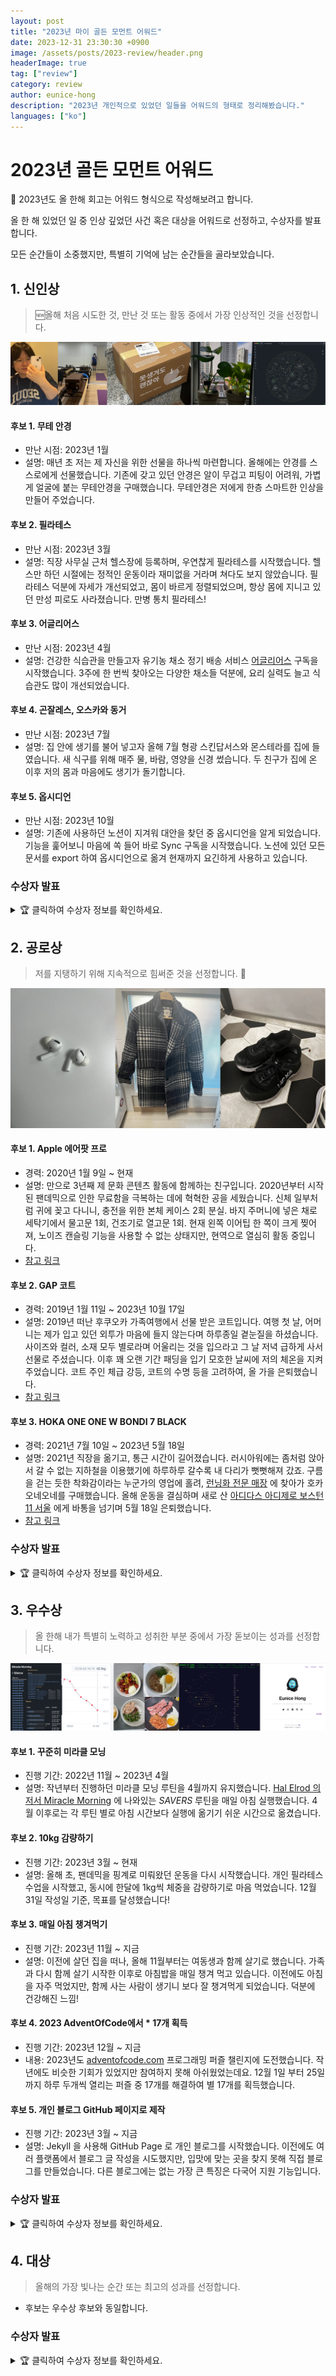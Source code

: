 ```yaml
---  
layout: post  
title: "2023년 마이 골든 모먼트 어워드"  
date: 2023-12-31 23:30:30 +0900  
image: /assets/posts/2023-review/header.png  
headerImage: true  
tag: ["review"]  
category: review  
author: eunice-hong  
description: "2023년 개인적으로 있었던 일들을 어워드의 형태로 정리해봤습니다."  
languages: ["ko"]
---  
```


# 2023년 골든 모먼트 어워드

🕺 2023년도 올 한해 회고는 어워드 형식으로 작성해보려고 합니다.

올 한 해 있었던 일 중 인상 깊었던 사건 혹은 대상을 어워드로 선정하고, 수상자를 발표합니다.

모든 순간들이 소중했지만, 특별히 기억에 남는 순간들을 골라보았습니다.

## 1. 신인상

> 🆕올해 처음 시도한 것, 만난 것 또는 활동 중에서 가장 인상적인 것을 선정합니다.


![](/assets/posts/2023-review/rookie-award.png)

#### 후보 1. 무테 안경

- 만난 시점: 2023년 1월
- 설명: 매년 초 저는 제 자신을 위한 선물을 하나씩 마련합니다. 올해에는 안경를 스스로에게 선물했습니다. 기존에 갖고 있던 안경은 알이 무겁고 피팅이 어려워, 가볍게 얼굴에
  붙는 무테안경을 구매했습니다. 무테안경은 저에게 한층 스마트한 인상을 만들어 주었습니다.

#### 후보 2. 필라테스

- 만난 시점: 2023년 3월
- 설명: 직장 사무실 근처 헬스장에 등록하며, 우연찮게 필라테스를 시작했습니다. 헬스만 하던 시절에는 정적인 운동이라 재미없을 거라며 쳐다도 보지 않았습니다. 필라테스 덕분에
  자세가 개선되었고, 몸이 바르게 정렬되었으며, 항상 몸에 지니고 있던 만성 피로도 사라졌습니다. 만병 통치 필라테스!

#### 후보 3. 어글리어스

- 만난 시점: 2023년 4월
- 설명: 건강한 식습관을 만들고자 유기농 채소 정기 배송 서비스 [어글리어스](https://uglyus.co.kr) 구독을 시작했습니다. 3주에 한 번씩 찾아오는 다양한 채소들
  덕분에, 요리 실력도 늘고 식습관도 많이 개선되었습니다.

#### 후보 4. 곤잘레스, 오스카와 동거

- 만난 시점: 2023년 7월
- 설명: 집 안에 생기를 불어 넣고자 올해 7월 형광 스킨답서스와 몬스테라를 집에 들였습니다. 새 식구를 위해 매주 물, 바람, 영양을 신경 썼습니다. 두 친구가 집에 온 이후
  저의 몸과 마음에도 생기가 돌기합니다.

#### 후보 5. 옵시디언

- 만난 시점: 2023년 10월
- 설명: 기존에 사용하던 노션이 지겨워 대안을 찾던 중 옵시디언을 알게 되었습니다. 기능을 훑어보니 마음에 쏙 들어 바로 Sync 구독을 시작했습니다. 노션에 있던 모든 문서를
  export 하여 옵시디언으로 옮겨 현재까지 요긴하게 사용하고 있습니다.

### 수상자 발표



<details>
<summary>🏆 클릭하여 수상자 정보를 확인하세요.</summary>  
<br>
<br>
<img src="https://cdn.imweb.me/thumbnail/20220413/f6675fc2cd6d5.jpeg" width="200px" height="200px" style="margin-left: auto; margin-right: auto; display: block;"/>

<br>
<br>

<quote>신인상 수상자는 <a href="#후보-3-어글리어스"><code>어글리어스</code></a> 입니다! </quote>

<p>  

<br>
이전에도 요리를 가끔 해보곤 했지만, 시장에서 구하기 쉬운 재료를 활용해서 하다보니 늘 똑같은 요리만 반복하게 되었습니다.  

<br>
<br>
<a href="#후보-3-어글리어스"><code>어글리어스</code></a> 를 구독하면서 다양한 채소를 접하게 되었습니다. 올해 요리에 처음 활용해본 채소 중 가장 인상 깊은 것은 '가지' 였는데요. 식감도 훌륭하고, 맛도 훌륭했습니다. 항상 제 자신만을 위해 요리를 만들었는데, 가지 요리를 한번하고 나니 자신이 붙어 주변 가족, 친구들에게 처음으로 요리를 선보이는 도전을 할 수 있도록 자신감을 불어 넣어 주었습니다.      
<br>
<br>

게다가 유기농 야채이기 때문에, 몸도 마음도 건강해지는 느낌이 들었습니다. 배송되는 채소들이 소분되어 있어, 1인 가구여도 부담없이 구독할 수 있었습니다.
<br>
<br>

건강한 생활 습관을 만드는 데에 크게 기여한 <a href="#후보-3-어글리어스"><code>어글리어스</code></a> 에게 신인상을 수여합니다.
<br>
<br>
👏👏👏👏👏
<br>
</p>
</details>

## 2. 공로상

> 저를 지탱하기 위해 지속적으로 힘써준 것을 선정합니다. 🏃

![](/assets/posts/2023-review/lifetime-achievement-award.png)

#### 후보 1. Apple 에어팟 프로 

- 경력: 2020년 1월 9일 ~ 현재
- 설명: 만으로 3년째 제 문화 콘텐츠 활동에 함께하는 친구입니다. 2020년부터 시작된 팬데믹으로 인한 무료함을 극복하는 데에 혁혁한 공을 세웠습니다. 신체 일부처럼 귀에 꽂고
  다니니, 충전을 위한 본체 케이스 2회 분실. 바지 주머니에 넣은 채로 세탁기에서 물고문 1회, 건조기로 열고문 1회. 현재 왼쪽 이어팁 한 쪽이 크게 찢어져, 노이즈 캔슬링
  기능을 사용할 수 없는 상태지만, 현역으로 열심히 활동 중입니다.
- [참고 링크](https://prod.danawa.com/info/?pcode=9805773)

#### 후보 2. GAP 코트 

- 경력: 2019년 1월 11일 ~ 2023년 10월 17일
- 설명: 2019년 떠난 후쿠오카 가족여행에서 선물 받은 코트입니다. 여행 첫 날, 어머니는 제가 입고 있던 외투가 마음에 들지 않는다며 하루종일 곁눈질을 하셨습니다. 사이즈와
  컬러, 소재 모두 별로라며 어울리는 것을 입으라고 그 날 저녁 급하게 사서 선물로 주셨습니다. 이후 꽤 오랜 기간 패딩을 입기 모호한 날씨에 저의 체온을 지켜주었습니다. 코트
  주인 체급 강등, 코트의 수명 등을 고려하여, 올 가을 은퇴했습니다.
- [참고 링크](https://www.depop.com/products/megbreck-plaid-wool-winter-coat)

#### 후보 3. HOKA ONE ONE W BONDI 7 BLACK

- 경력: 2021년 7월 10일 ~ 2023년 5월 18일
- 설명: 2021년 직장을 옮기고, 통근 시간이 길어졌습니다. 러시아워에는 좀처럼 앉아서 갈 수 없는 지하철을 이용했기에 하루하루 갈수록 내 다리가 뻣뻣해져 갔죠. 구름을 걷는
  듯한 착화감이라는 누군가의 영업에 홀려, [런닝화 전문 매장](https://naver.me/5IFsV9hf) 에 찾아가 호카 오네오네를 구매했습니다. 올해 운동을 결심하며
  새로 산 [아디다스 아디제로 보스턴 11 서울](https://www.shoeprize.com/product/adidas-adizero-boston-11-seoul-id7311/)
  에게 바통을 넘기며 5월 18일 은퇴했습니다.
- [참고 링크](https://product.29cm.co.kr/catalog/931964)

### 수상자 발표


<details>
<summary>🏆 클릭하여 수상자 정보를 확인하세요.</summary>  

<br>
<br>

<img src="https://i.namu.wiki/i/2Wg0Ga8nuKz1qC29HBh3sXZX8c0EyfvYKHeH5ruL9uy8XYrX2X8XZnPOMdfkHGbqekm1O2gTg_wKAA7syMCnVw.webp" width="200px" height="200px" style="margin-left: auto; margin-right: auto; display: block;"/>

<br>
<br>

<quote>공로상 수상자는 <a href="#후보-1-apple-에어팟-프로"><code>Apple 에어팟 프로</code></a> 입니다! </quote>

<p>  
👏👏👏👏👏
<br>
<a href="#후보-1-apple-에어팟-프로"><code>Apple 에어팟 프로</code></a>는 어떤 역경과 고난에도 불구하고 저를 위해 끊임없이 힘써준 친구입니다.  
<br>
<br>

지루한 유산소를 꾸준히 할 수 있도록, 소란스러운 헬스장을 고요하게 만들어 드라마를 감상할 수 있게 해주었고,
<br>

마음이 어지러운 날, 혼자 편하게 명상할 수 있도록 세상 모든 소음을 차단해주었습니다.  
<br>

뿐만 아니라, 가사 일로 분주한 자취생이 즐겁게 설거지 할 수 있도록 신나는 음악을 귀에 들려주었습니다.
<br>
<br>

2023년 이후에도 저를 위해 끊임없이 힘써줄 <a href="#후보-1-apple-에어팟-프로"><code>Apple 에어팟 프로</code></a> 에게 공로상을 수여합니다.
<br>
👏👏👏👏👏

</p>  


</details>

## 3. 우수상

> 올 한해 내가 특별히 노력하고 성취한 부분 중에서 가장 돋보이는 성과를 선정합니다.


![](/assets/posts/2023-review/greatest-moment-of-the-year.png)

#### 후보 1. 꾸준히 미라클 모닝

- 진행 기간: 2022년 11월 ~ 2023년 4월
- 설명: 작년부터 진행하던 미라클 모닝 루틴을 4월까지
  유지했습니다. [Hal Elrod 의 저서 Miracle Morning](https://product.kyobobook.co.kr/detail/S000001760863) 에
  나와있는 *SAVERS* 루틴을 매일 아침 실행했습니다. 4월 이후로는 각 루틴 별로 아침 시간보다 실행에 옮기기 쉬운 시간으로 옮겼습니다.

#### 후보 2. 10kg 감량하기

- 진행 기간: 2023년 3월 ~ 현재
- 설명: 올해 초, 팬데믹을 핑계로 미뤄왔던 운동을 다시 시작했습니다. 개인 필라테스 수업을 시작했고, 동시에 한달에 1kg씩 체중을 감량하기로 마음 먹었습니다. 12월 31일
  작성일 기준, 목표를 달성했습니다!

#### 후보 3. 매일 아침 챙겨먹기

- 진행 기간: 2023년 11월 ~ 지금
- 설명: 이전에 살던 집을 떠나, 올해 11월부터는 여동생과 함께 살기로 했습니다. 가족과 다시 함께 살기 시작한 이후로 아침밥을 매일 챙겨 먹고 있습니다. 이전에도 아침을 자주
  먹었지만, 함께 사는 사람이 생기니 보다 잘 챙겨먹게 되었습니다. 덕분에 건강해진 느낌!

#### 후보 4. 2023 AdventOfCode에서 * 17개 획득

- 진행 기간: 2023년 12월 ~ 지금
- 내용: 2023년도 [adventofcode.com](https://adventofcode.com/) 프로그래밍 퍼즐 챌린지에 도전했습니다. 작년에도 비슷한 기회가 있었지만
  참여하지 못해 아쉬웠었는데요. 12월 1일 부터 25일 까지 하루 두개씩 열리는 퍼즐 중 17개를 해결하여 별 17개를 획득했습니다.

#### 후보 5. 개인 블로그 GitHub 페이지로 제작

- 진행 기간: 2023년 3월 ~ 지금
- 설명: Jekyll 을 사용해 GitHub Page 로 개인 블로그를 시작했습니다. 이전에도 여러 플랫폼에서 블로그 글 작성을 시도했지만, 입맛에 맞는 곳을 찾지 못해 직접
  블로그를 만들었습니다. 다른 블로그에는 없는 가장 큰 특징은 다국어 지원 기능입니다.

### 수상자 발표

<details>
<summary>🏆 클릭하여 수상자 정보를 확인하세요.</summary>  

<br>
<br>

<img src="/assets/posts/2023-review/aoc-main.png" width="300px" style="margin-left: auto; margin-right: auto; display: block;"/>


<br>
<br>

<quote>우수상 수상자는 <a href="#후보-4-2023-adventofcode에서--17개-획득"><code>2023 AdventOfCode에서 * 17개 획득</code></a> 입니다! </quote>

<p>  
👏👏👏👏👏

<br>
사내 이벤트로 작년에 개발자들이 참여했던 AdventOfCode(이하 AoC) 프로그래밍 퍼즐 챌린지에 도전했습니다.
<br>
<br>

작년에 참여하지 못해 계속 속으로 아쉬워하던 차에, 올해 역시 이벤트가 열린다는 소식에 바로 적극적 참여 의사를 밝혔습니다. 🙋
<br>
<br>
이번년도에는 회사 동료들과 재미난 추억을 만들어 보려, 퍼즐을 풀면서 풀이를 공유하는 방식으로 진행했습니다. GitHub 에 Repository 도 구성하고, PR 을 통해 풀이를
공유하며, 서로의 풀이를 보며 배우는 시간을 가졌습니다.
<br>
<br>

AoC 퍼즐이 하나의 스토리로 이어지는 형식이라, 개발팀 뿐만 아니라 다른 팀의 동료들과도 즐겨보고자 축약된 버전의 퍼즐을 만들어 공유했습니다. 퍼즐을 만드는 과정도 흥미로웠고,
생각보다 많은 동료들이 참여해주어서 인상 깊은 강림절을 보낼 수 있었습니다.  
<br>
<br>

앞으로도 동료들과 재미있게 소통하고, 배운 것을 공유하며 유익한 시간을 보냈던 것을 기억하기 위해, <a href="#후보-4-2023-adventofcode에서--17개-획득"><code>2023 AdventOfCode에서 * 17개 획득</code></a>을 우수상으로 선정합니다.
<br>
<br>
👏👏👏👏👏
<br>
</p>  
</details>

## 4. 대상

> 올해의 가장 빛나는 순간 또는 최고의 성과를 선정합니다.

- 후보는 우수상 후보와 동일합니다.

### 수상자 발표

<details>
<summary>🏆 클릭하여 수상자 정보를 확인하세요.</summary>  

<br>
<br>
<img src="/assets/posts/2023-review/inbody-machine.png" width="200px" height="200px" style="margin-left: auto; margin-right: auto; display: block;"/>

<br>
<br>

<quote>대상 수상자는 <a href="#후보-2-10kg-감량하기"><code>10kg 감량하기</code></a> 입니다! </quote>

<p>  
👏👏👏👏👏 <a href="#후보-2-10kg-감량하기"><code>10kg 감량하기</code></a>를 진행하며 많은 것을 배웠습니다.  
<br>
누군가에게는 아주 작은 성취로 보일 수 있죠. 하지만, 올 한해 10kg 를 감량하며 많은 것을 배웠습니다.  

<br>
특히, 필라테스를 통해 내 몸에 대해 많이 이해하게 되었고, 몸과 마음이 떼려야 뗄 수 없는 존재임을 깊이 새겼습니다. 
<br>

어떤 운동이 내 몸에 어떻게 작용하는지, 어떤 음식이 나에게 어떻게 적용되는지 올 한해 제대로 깨달았습니다.

<br>

내년, 그리고 이후의 삶에서도 2023년 가장 뜻 깊은 시간으로 기억으로 기억하길 바라며 <a href="#후보-2-10kg-감량하기"><code>10kg 감량하기</code></a> 를 2023년 골든 모먼츠 대상으로 선정합니다.
<br>
<br>
👏👏👏👏👏
<br>
</p>  


</details>